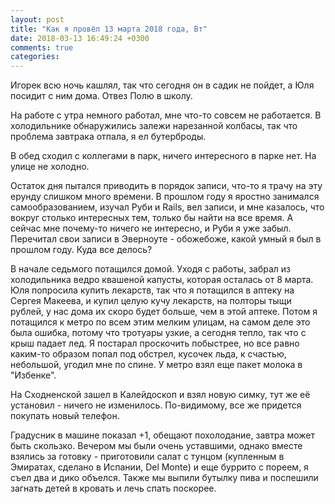 ```yaml
---
layout: post
title: "Как я провёл 13 марта 2018 года, Вт"
date: 2018-03-13 16:49:24 +0300
comments: true
categories: 
---
```

Игорек всю ночь кашлял, так что сегодня он в садик не пойдет, а Юля посидит с ним дома. Отвез Полю в школу.

На работе с утра немного работал, мне что-то совсем не работается. В холодильнике обнаружились залежи нарезанной колбасы, так что проблема завтрака отпала, я ел бутерброды.

В обед сходил с коллегами в парк, ничего интересного в парке нет. На улице не холодно.

Остаток дня пытался приводить в порядок записи, что-то я трачу на эту ерунду слишком много времени. В прошлом году я яростно занимался самообразованием, изучал Руби и Rails, вел записи, и мне казалось, что вокруг столько интересных тем, только бы найти на все время. А сейчас мне почему-то ничего не интересно, и Руби я уже забыл. Перечитал свои записи в Эверноуте - обожебоже, какой умный я был в прошлом году. Куда все делось?

В начале седьмого потащился домой. Уходя с работы, забрал из холодильника ведро квашеной капусты, которая осталась от 8 марта. Юля попросила купить лекарств, так что я потащился в аптеку на Сергея Макеева, и купил целую кучу лекарств, на полторы тыщи рублей, у нас дома их скоро будет больше, чем в этой аптеке. Потом я потащился к метро по всем этим мелким улицам, на самом деле это была ошибка, потому что тротуары узкие, а сегодня тепло, так что с крыш падает лед. Я постарал проскочить побыстрее, но все равно каким-то образом попал под обстрел, кусочек льда, к счастью, небольшой, угодил мне по спине. У метро взял еще пакет молока в "Избенке". 

На Сходненской зашел в Калейдоскоп и взял новую симку, тут же её установил - ничего не изменилось. По-видимому, все же придется покупать новый телефон.

Градусник в машине показал +1, обещают похолодание, завтра может быть скользко. Вечером мы были очень уставшими, однако вместе взялись за готовку - приготовили салат с тунцом (купленным в Эмиратах, сделано в Испании, Del Monte) и еще буррито с пореем, я съел два и дико объелся. Также мы выпили бутылку пива и поспешили загнать детей в кровать и лечь спать поскорее. 